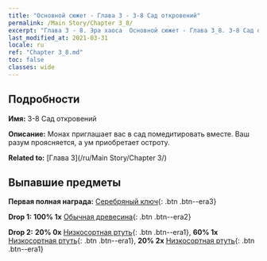 ```yaml
---
title: "Основной сюжет - Глава 3 - 3-8 Сад откровений"
permalink: /Main Story/Chapter 3_8/
excerpt: "Глава 3 - 8. Эра хаоса  Основной сюжет - Глава 3_8. 3-8 Сад откровений"
last_modified_at: 2021-03-31
locale: ru
ref: "Chapter 3_8.md"
toc: false
classes: wide
---
```


## Подробности

 **Имя:** 3-8 Сад откровений

 **Описание:** Монах приглашает вас в сад помедитировать вместе. Ваш разум проясняется, а ум приобретает остроту.

 **Related to:** [Глава 3](/ru/Main Story/Chapter 3/)

## Выпавшие предметы

 **Первая полная награда:** [Серебряный ключ](/ru/Items/con_693/){: .btn .btn--era3}

 **Drop 1:** **100% 1x** [Обычная древесина](/ru/Items/mat_7/){: .btn .btn--era2}

 **Drop 2:** **20% 0x** [Низкосортная ртуть](/ru/Items/mat_2/){: .btn .btn--era1}, **60% 1x** [Низкосортная ртуть](/ru/Items/mat_2/){: .btn .btn--era1}, **20% 2x** [Низкосортная ртуть](/ru/Items/mat_2/){: .btn .btn--era1}

